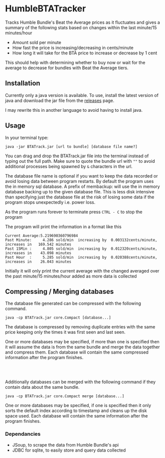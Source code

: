 # HumbleBTATracker
Tracks Humble Bundle's Beat the Average prices as it fluctuates
 and gives a summary of the following stats based on changes within the last minute/15 minutes/hour
- Amount sold per minute
- How fast the price is increasing/decreasing in cents/minute
- How long it will take for the BTA price to increase or decrease by 1 cent

This should help with determining whether to buy now or wait for the average to decrease for bundles with Beat the Average tiers.

## Installation

Currently only a java version is available. To use, install the latest version of java 
and download the jar file from the [releases](https://github.com/Hiddendoom45/HumbleBTATracker/releases) page.

I may rewrite this in another language to avoid having to install java.


## Usage

In your terminal type:
```
java -jar BTATrack.jar [url to bundle] [database file name?]
```

You can drag and drop the BTATrack.jar file into the terminal instead of typing out the full path. 
Make sure to quote the bundle url with `""` to avoid additional processes being spawned by `&` characters in the url.

The database file name is optional if you want to keep the data recorded or avoid losing data between program restarts. By default the program uses the in memory sql database. A prefix of membackup: will use the in memory database backing up to the given database file. This is less disk intensive than specifying just the database file at the risk of losing some data if the program stops unexpectedly i.e. power loss.

As the program runs forever to terminate press `CTRL - C` to stop the program

The program will print the information in a format like this
```
Current Average:5.219690360796984
Past Minute:     4.286 sold/min  increasing by  0.003132cents/minute, increases in   169.542 minutes
Past 15Min :     4.805 sold/min  increasing by  0.012320cents/minute, increases in    43.098 minutes
Past Hour  :     5.285 sold/min  increasing by  0.020388cents/minute, increases in    26.043 minutes
```

Initially it will only print the current average with the changed averaged over the past minute/15 minutes/hour added as more 
data is collected

## Compressing / Merging databases

The database file generated can be compressed with the following command.

```
java -cp BTATrack.jar core.Compact [database...]
```

The database is compressed by removing duplicate entries with the same price keeping only the times it was first seen and last seen.

One or more databases may be specified, if more than one is specified then it will assume the data is from the same bundle and merge the data together and compress them. Each database will contain the same compressed information after the program finishes.

<br/>
<br/>

Additionally databases can be merged with the following command if they contain data about the same bundle.

```
java -cp BTATrack.jar core.Compact merge [database...]
```

One or more databases may be specified, if one is specified then it only sorts the default index according to timestamp and cleans up the disk space used. Each database will contain the same information after the program finishes.

### Dependancies

 - JSoup, to scrape the data from Humble Bundle's api
 - JDBC for sqlite, to easily store and query data collected
